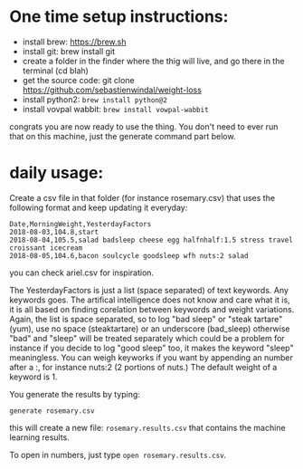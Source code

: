 # One time setup instructions:

* install brew: https://brew.sh
* install git: brew install git
* create a folder in the finder where the thig will live, and go there in the terminal (cd blah)
* get the source code: git clone https://github.com/sebastienwindal/weight-loss
* install python2: `brew install python@2`
* install vovpal wabbit: `brew install vowpal-wabbit`

congrats you are now ready to use the thing. You don't need to ever run that on this machine, just the generate command part below.

# daily usage:

Create a csv file in that folder (for instance rosemary.csv) that uses the following format and keep updating it everyday:

```
Date,MorningWeight,YesterdayFactors
2018-08-03,104.8,start
2018-08-04,105.5,salad badsleep cheese egg halfnhalf:1.5 stress travel croissant icecream
2018-08-05,104.6,bacon soulcycle goodsleep wfh nuts:2 salad
```

you can check ariel.csv for inspiration.

The YesterdayFactors is just a list (space separated) of text keywords. Any keywords goes. The artifical intelligence does not know and care what it is, it is all based on finding corelation between keywords and weight variations. Again, the list is space separated, so to log "bad sleep" or "steak tartare" (yum), use no space (steaktartare) or an underscore (bad_sleep) otherwise "bad" and "sleep" will be treated separately which could be a problem for instance if you decide to log "good sleep" too, it makes the keyword "sleep" meaningless.
You can weigh keyworks if you want by appending an number after a :, for instance nuts:2 (2 portions of nuts.) The default weight of a keyword is 1.

You generate the results by typing:

`generate rosemary.csv`

this will create a new file: `rosemary.results.csv` that contains the machine learning results.

To open in numbers, just type `open rosemary.results.csv`.